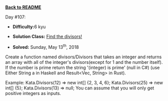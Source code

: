 ﻿<a href=https://github.com/hlais/Kata---a---Day><b>Back to README</b><a>

Day #107: 

* <b>Difficulty:</b>6 kyu

* <b>Solution Class:</b> [Find the divisors!](Find%20the%20divisors.cs)

* <b>Solved:</b> Sunday, May 13<sup>th</sup>, 2018

Create a function named divisors/Divisors that takes an integer and returns an array with all of the integer's divisors(except for 1 and the number itself). If the number is prime return the string '(integer) is prime' (null in C#) (use Either String a in Haskell and Result<Vec<u32>, String> in Rust).

Example:
Kata.Divisors(12) => new int[] {2, 3, 4, 6};
Kata.Divisors(25) => new int[] {5};
Kata.Divisors(13) => null;
You can assume that you will only get positive integers as inputs.
